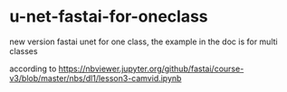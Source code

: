 # u-net-fastai-for-oneclass
new version fastai unet for one class, the example in the doc is for multi classes

according to https://nbviewer.jupyter.org/github/fastai/course-v3/blob/master/nbs/dl1/lesson3-camvid.ipynb
